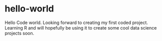 # hello-world
Hello Code world. Looking forward to creating my first coded project.
Learning R and will hopefully be using it to create some cool data science projects soon.
